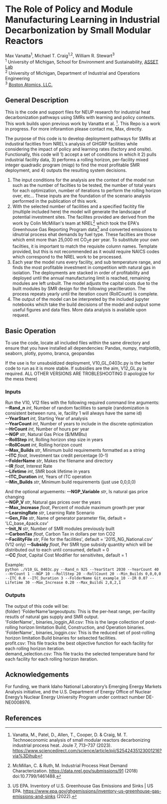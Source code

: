 # The Role of Policy and Module Manufacturing Learning in Industrial Decarbonization by Small Modular Reactors
Max Vanatta<sup>1</sup>, Michael T. Craig<sup>1,2</sup>, William R. Stewart<sup>3</sup>  
<sup>1</sup> University of Michigan, School for Environment and Sustainability, [ASSET Lab](https://www.assetlab.org)  
<sup>2</sup> University of Michigan, Department of Industrial and Operations Engineering  
<sup>3</sup> [Boston Atomics, LLC.](https://www.bostonatomics.com)  

## General Description
This is the code and support files for NEUP research for industrial heat decarbonization pathways using SMRs with learning and policy contexts. This work builds upon previous work by Vanatta et al. [^1]. This Repo is a work in progress. For more inforamtion please contact me, Max, directly.

The purpose of this code is to develop deployment pathways for SMRs at industiral facitlies from NREL's analysis of GHGRP facilities while considering the impact of policy and learning rates (factory and onsite). 
Functionally, this code will 1) accept a set of conditions in which it 2) pulls industrial facility data, 3) performs a rolling horizon, per-facility mixed integer quadradic program (miqp) to find the most profitable SMR deployment, and 4) outputs the resulting system decisions. 

1. The input conditions for the analysis are the context of the model run such as the number of facilties to be tested, the number of total years for each optimization, number of iterations to perform the rolling horizon over, etc... These inputs are the foundation of the scenario analysis performed in the publication of this work.
2. With the selected number of facilities and a specified facitity file (multiple included here) the model will generate the landscape of potential investment sites. The facilites provided are derived from the work by Colin McMillan's team at NREL[^2] which took the EPA's Greenhouse Gas Reporting Program data[^3] and converted emissions to idnutrial process ehat demands by fuel type. These facilties are those which emit more than 25,000 mt CO<sub>2</sub>e per year. To substitute your own facilties, it is important to match the requisite column names. Template provided, but this is not recommended as it would require NAICS codes which correspond to the NREL work to be processed.
3. Each year the model runs every facility, and sub temperature range, and finds the most profitable investment in competition with natural gas in isolation. The deployments are stacked in order of profitability and deployed until the annual manufacturing limit is reached, remaining modules are left unbuilt. The model adjusts the capital costs due to the built modules by SMR design for the following year/iteration. The process repeats yearly until the iteration count (RollCount) is complete.
4. The output of the model can be interpreted by the included jupyter notebooks which take the build decisions of the model and output some useful figures and data files. More data analysis is available upon request.

## Basic Operation
To use the code, locate all included files within the same directory and ensure that you have installed all dependencies:
Pandas, numpy, matplotlib, seaborn, plotly, pyomo, branca, geopandas
  
If the use is for unsubsidized deployment, V10_GL_0403c.py is the better code to run as it is more stable. If subsidies are the aim, V12_GL.py is required.
ALL OTHER VERSIONS ARE TROBLESHOOTING (I apologize for the mess there)
### Inputs
Run the V10, V12 files with the following required command line arguments:  
  **--Rand_n** _int_, Number of random facilities to sample (randomization is consistent between runs, ie, facility 1 will always have the same id)  
  **--YearStart** _int_, Starting Year of analysis  
  **--YearCount** _int_, Number of years to include in the discrete optimization   
  **--HrCount** _int_, Number of hours per year  
  **--NGP** _str_, Natural Gas Price ($/MMBtu)  
  **--RollStep** _int_, Rolling horizon step size in years  
  **--RollCount** _int_, Rolling horizon count  
  **--Max_Builds** _str_, Minimum build requirements formatted as a string  
  **--ITC** _float_, Investment tax credit percentage (0-1)  
  **--FolderName** _str_, Makes the filename and directory  
  **--IR** _float_, Interest Rate  
  **--Lifetime** _int_, SMR book lifetime in years  
  **--ITC_Duration** _int_, Years of ITC operation  
  **--Min_Builds** _str_, Minimum build requirements (just use 0,0,0,0) 

And the optional arguements: 
  **--NGP_Variable** _str_, Is natural gas price changing  
  **--NGP_V** _str_, Natural gas prices over the years  
  **--Max_Increase** _float_, Percent of module maximum growth per year  
  **--LearningRate** _str_, Learning Rate Scenario  
  **--Gen_File** _str_, Name of generator parameter file, default = 'LC_base_4pack.csv'  
  **--Init_N** _str_, Number of SMR modules previously built  
  **--CarbonTax** _float_, Carbon Tax in dollars per ton CO2  
  **--FacilityFile** _str_, File for the facilities', default = '2015_NG_National.csv'  
  (V12 only) **--Subsidy** _float_, Per SMR type subsidy quantity which will be distributed out to each until consumed, default = 0  
  **--CC** _float_, Capital Cost Modifier for sensitivites, default = 1  

Example:  
  `python ./V10_GL_0403c.py --Rand_n 925 --YearStart 2030 --YearCount 40 --HrCount 1 --NGP 10 --RollStep 20 --RollCount 20 --Min_Builds 0,0,0,0 --ITC 0.0 --ITC_Duration 3 --FolderName Git_example_10 --IR 0.07 --Lifetime 30 --Max_Increase 0.20 --Max_Builds 2,8,2,1`

### Outputs
The output of this code will be:  
  (folder) 'FolderName'largeoutputs: This is the per-heat range, per-facility resutls of natural gas supply and SMR output.  
  'FolderName'_ binaries_loggin_All.csv: This is the large collection of post-rolling horizon limitation Build, Construction, and Operation binaries.  
  'FolderName'_ binaries_loggin.csv: This is the reduced set of post-rolling horizon limitation Build binaries for selsected facilities.  
  profit.csv: This file tracks the best objective function for each facility for each rolling horizon iteration.  
  demand_selection.csv: This file tracks the selected temperature band for each facility for each rolling horizon iteration.  

## Acknowledgements
For funding, we thank Idaho National Laboratory’s Emerging Energy Markets Analysis initiative, and the U.S. Department of Energy Office of Nuclear Energy’s Nuclear Energy University Program under contract number DE-NE0008976.

## References
[^1]:Vanatta, M., Patel, D., Allen, T., Cooper, D. & Craig, M. T. Technoeconomic analysis of small modular reactors decarbonizing industrial process heat. Joule 7, 713–737 (2023). https://www.sciencedirect.com/science/article/pii/S2542435123001216?via%3Dihub  
[^2]:McMillan, C. & Ruth, M. Industrial Process Heat Demand Characterization. https://data.nrel.gov/submissions/91 (2018) doi:10.7799/1461488.  
[^3]: US EPA. Inventory of U.S. Greenhouse Gas Emissions and Sinks | US EPA. https://www.epa.gov/ghgemissions/inventory-us-greenhouse-gas-emissions-and-sinks (2022).  
